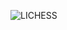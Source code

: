 ![LICHESS](https://img.shields.io/badge/-blitz%3A%202051-black?style=plastic&logo=lichess&label=elib&labelColor=black&color=gray)
